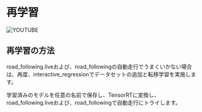 # 再学習

![YOUTUBE](e7815d4f6oM)

## 再学習の方法

road_following.liveおよび、road_followingの自動走行でうまくいかない場合は、再度、interactive_regressionでデータセットの追加と転移学習を実施します。

学習済みのモデルを任意の名前で保存し、TensorRTに変換し、road_following.liveおよび、road_followingで自動走行にトライします。